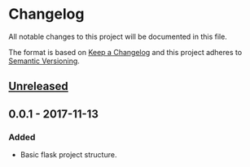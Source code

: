 # Changelog
All notable changes to this project will be documented in this file.

The format is based on [Keep a Changelog](http://keepachangelog.com/en/1.0.0/)
and this project adheres to [Semantic Versioning](http://semver.org/spec/v2.0.0.html).

## [Unreleased]

## 0.0.1 - 2017-11-13
### Added
- Basic flask project structure.

[Unreleased]: https://github.com/bchrobot/metagenscope-server/compare/v0.0.1...HEAD
